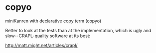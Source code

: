 copyo
=====

miniKanren with declarative copy term (copyo)


Better to look at the tests than at the implementation, which is ugly and slow--CRAPL-quality software at its best:

http://matt.might.net/articles/crapl/

